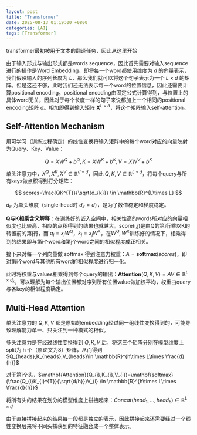 ```yaml
---
layout: post
title: "Transformer"
date: 2025-08-13 01:19:00 +0800
categories: [AI]
tags: [Transformer]
---
```

transformer最初被用于文本的翻译任务，因此从这里开始

由于输入形式与输出形式都是words sequence，因此首先需要对输入sequence进行的操作是Word Embedding，即将每一个word都使用维度为 $d$ 的向量表示，我们假设输入的序列长度为 $L$，那么我们就可以将这个句子表示为一个 $L\times d$ 的矩阵。但是这还不够，此时我们还无法表示每一个word的位置信息，因此还需要计算positional encoding。positional encoding由固定公式计算得到，与位置上的具体word无关，因此对于每个长度一样的句子来说都加上一个相同的positional encoding矩阵 $a$。相加即得到输入矩阵 $\mathbf{X}^{L\times d}$，将这个矩阵输入self-attention。

## Self-Attention Mechanism

用可学习（训练过程确定）的线性变换将输入矩阵中的每个word对应的向量映射为Query、Key、Value：

$$
Q=XW^{Q}+b^{Q}, K=XW^{K}+b^{K},V=XW^{V}+b^{K}
$$

单头注意力中，$X^{Q},X^{K},X^{V}\in \mathbb{R}^{d\times d}$，因此 $Q,K,V \in \mathbb{R}^{L\times d}$，将每个query与所有keys做点积得到打分矩阵：

$$
scores=\frac{QK^{T}}{\sqrt{d_{k}}} \in \mathbb{R}^{L\times L}
$$

$d_{k}$ 为单头维度（single-head时 $d_{k}=d$），是为了数值稳定和梯度稳定。

**Q与K相乘含义解释**：在训练好的嵌入空间中，相关性高的words所对应的向量相似度也比较高，相应的点积得到的结果也就越大。score(i,j)是由Q的第i行乘以K的转置前的第j行，而 $q_{i}=x_{i}W^{Q}$，$k_{j}=x_{j}W^{K}$，在$W^{Q},W^{K}$训练好的情况下，相乘得到的结果即与第i个word和第j个word之间的相似程度成正相关。

接下来对每一个列向量做 softmax 得到注意力权重：$A=\mathbf{softmax}(scores)$，即对第i个word与其他所有word的相似程度进行归一化。

此时将权重与values相乘得到每个query的输出：$\mathbf{Attention}(Q,K,V)=AV \in \mathbb{R}^{L\times d_{k}}$，可以理解为每个输出位置都对序列所有位置value做加权平均，权重由query与各key的相似程度确定。

## Multi-Head Attention

单头注意力的 $Q,K,V$ 都是原始的embedding经过同一组线性变换得到的，可能导致理解能力单一、只关注到一种模式的相似。

多头注意力是在经过线性变换得到 $Q,K,V$ 后，将这三个矩阵分别在模型维度上split为 h 个（原论文为8）矩阵，从而得到 $Q_{heads},K_{heads},V_{heads}\in \mathbb{R}^{h\times L\times \frac{d}{h}}$

对于第i个头，$\mathbf{Attention}(Q_{i},K_{i},V_{i})=\mathbf{softmax}(\frac{Q_{i}K_{i}^{T}}{\sqrt{d/h}})V_{i} \in \mathbb{R}^{h\times L\times \frac{d}{h}}$

将所有头的结果在划分的模型维度上拼接起来：$Concat(head_{1},...,head_{h})\in \mathbb{R}^{L\times d}$

由于直接拼接起来的结果每一段都是独立的表示，因此拼接起来还需要经过一个线性变换层来将不同头捕获到的特征融合成一个整体表示。
